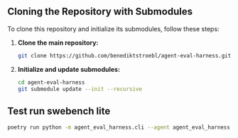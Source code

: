 ## Cloning the Repository with Submodules

To clone this repository and initialize its submodules, follow these steps:

1. **Clone the main repository:**
   ```bash
   git clone https://github.com/benediktstroebl/agent-eval-harness.git
   ```

2. **Initialize and update submodules:**
   ```bash
   cd agent-eval-harness
   git submodule update --init --recursive
   ```


## Test run swebench lite
   ```bash
   poetry run python -m agent_eval_harness.cli --agent agent_eval_harness.example_agent.agent.run --benchmark swebench_lite
   ```


